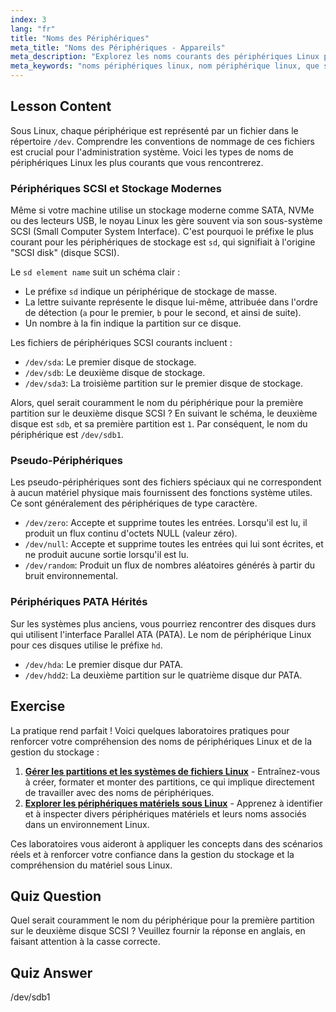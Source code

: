 ```yaml
---
index: 3
lang: "fr"
title: "Noms des Périphériques"
meta_title: "Noms des Périphériques - Appareils"
meta_description: "Explorez les noms courants des périphériques Linux pour le stockage et les périphériques. Ce guide explique la convention de nommage des disques SCSI (comme sda), ce que signifie sda, et les pseudo-périphériques comme /dev/null."
meta_keywords: "noms périphériques linux, nom périphérique linux, que signifie sda, nom élément sd, quel serait le nom de périphérique courant pour la première partition sur le deuxième disque scsi, /dev, périphériques SCSI, périphériques pseudo, périphériques PATA"
---
```


## Lesson Content

Sous Linux, chaque périphérique est représenté par un fichier dans le répertoire `/dev`. Comprendre les conventions de nommage de ces fichiers est crucial pour l'administration système. Voici les types de noms de périphériques Linux les plus courants que vous rencontrerez.

### Périphériques SCSI et Stockage Modernes

Même si votre machine utilise un stockage moderne comme SATA, NVMe ou des lecteurs USB, le noyau Linux les gère souvent via son sous-système SCSI (Small Computer System Interface). C'est pourquoi le préfixe le plus courant pour les périphériques de stockage est `sd`, qui signifiait à l'origine "SCSI disk" (disque SCSI).

Le `sd element name` suit un schéma clair :

- Le préfixe `sd` indique un périphérique de stockage de masse.
- La lettre suivante représente le disque lui-même, attribuée dans l'ordre de détection (`a` pour le premier, `b` pour le second, et ainsi de suite).
- Un nombre à la fin indique la partition sur ce disque.

Les fichiers de périphériques SCSI courants incluent :

- `/dev/sda`: Le premier disque de stockage.
- `/dev/sdb`: Le deuxième disque de stockage.
- `/dev/sda3`: La troisième partition sur le premier disque de stockage.

Alors, quel serait couramment le nom du périphérique pour la première partition sur le deuxième disque SCSI ? En suivant le schéma, le deuxième disque est `sdb`, et sa première partition est `1`. Par conséquent, le nom du périphérique est `/dev/sdb1`.

### Pseudo-Périphériques

Les pseudo-périphériques sont des fichiers spéciaux qui ne correspondent à aucun matériel physique mais fournissent des fonctions système utiles. Ce sont généralement des périphériques de type caractère.

- `/dev/zero`: Accepte et supprime toutes les entrées. Lorsqu'il est lu, il produit un flux continu d'octets NULL (valeur zéro).
- `/dev/null`: Accepte et supprime toutes les entrées qui lui sont écrites, et ne produit aucune sortie lorsqu'il est lu.
- `/dev/random`: Produit un flux de nombres aléatoires générés à partir du bruit environnemental.

### Périphériques PATA Hérités

Sur les systèmes plus anciens, vous pourriez rencontrer des disques durs qui utilisent l'interface Parallel ATA (PATA). Le nom de périphérique Linux pour ces disques utilise le préfixe `hd`.

- `/dev/hda`: Le premier disque dur PATA.
- `/dev/hdd2`: La deuxième partition sur le quatrième disque dur PATA.

## Exercise

La pratique rend parfait ! Voici quelques laboratoires pratiques pour renforcer votre compréhension des noms de périphériques Linux et de la gestion du stockage :

1. **[Gérer les partitions et les systèmes de fichiers Linux](https://labex.io/fr/labs/comptia-manage-linux-partitions-and-filesystems-590845)** - Entraînez-vous à créer, formater et monter des partitions, ce qui implique directement de travailler avec des noms de périphériques.
2. **[Explorer les périphériques matériels sous Linux](https://labex.io/fr/labs/comptia-explore-hardware-devices-in-linux-590861)** - Apprenez à identifier et à inspecter divers périphériques matériels et leurs noms associés dans un environnement Linux.

Ces laboratoires vous aideront à appliquer les concepts dans des scénarios réels et à renforcer votre confiance dans la gestion du stockage et la compréhension du matériel sous Linux.

## Quiz Question

Quel serait couramment le nom du périphérique pour la première partition sur le deuxième disque SCSI ? Veuillez fournir la réponse en anglais, en faisant attention à la casse correcte.

## Quiz Answer

/dev/sdb1

